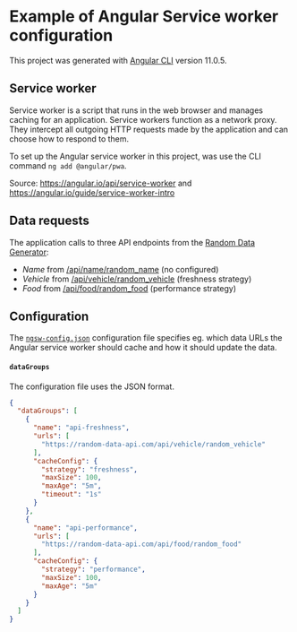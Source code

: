 # Example of Angular Service worker configuration

This project was generated with [Angular CLI](https://github.com/angular/angular-cli) version 11.0.5.

## Service worker

Service worker is a script that runs in the web browser and manages caching for an application. Service workers function as a network proxy. They intercept all outgoing HTTP requests made by the application and can choose how to respond to them.

To set up the Angular service worker in this project, was use the CLI command `ng add @angular/pwa`.

Source: https://angular.io/api/service-worker and https://angular.io/guide/service-worker-intro

## Data requests

The application calls to three API endpoints from the [Random Data Generator](https://random-data-api.com/):

 * *Name* from [/api/name/random_name](https://random-data-api.com/api/name/random_name) (no configured)
 * *Vehicle* from [/api/vehicle/random_vehicle](https://random-data-api.com/api/vehicle/random_vehicle) (freshness strategy)
 * *Food* from [/api/food/random_food](https://random-data-api.com/api/food/random_food) (performance strategy)
 
 ## Configuration
 
 The [`ngsw-config.json`](https://github.com/cichy380/example-ngsw-config/blob/main/ngsw-config.json) configuration file specifies eg. which data URLs the Angular service worker should cache and how it should update the data.
 
#### `dataGroups`

 The configuration file uses the JSON format.

```json
{
  "dataGroups": [
    {
      "name": "api-freshness",
      "urls": [
        "https://random-data-api.com/api/vehicle/random_vehicle"
      ],
      "cacheConfig": {
        "strategy": "freshness",
        "maxSize": 100,
        "maxAge": "5m",
        "timeout": "1s"
      }
    },
    {
      "name": "api-performance",
      "urls": [
        "https://random-data-api.com/api/food/random_food"
      ],
      "cacheConfig": {
        "strategy": "performance",
        "maxSize": 100,
        "maxAge": "5m"
      }
    }
  ]
}
```
